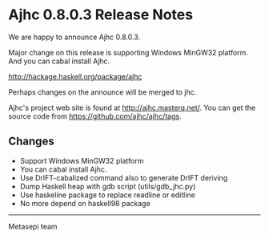 # Ajhc 0.8.0.3 Release Notes

We are happy to announce Ajhc 0.8.0.3.

Major change on this release is supporting Windows MinGW32 platform.
And you can cabal install Ajhc.

http://hackage.haskell.org/package/ajhc

Perhaps changes on the announce will be merged to jhc.

Ajhc's project web site is found at http://ajhc.masterq.net/.
You can get the source code from https://github.com/ajhc/ajhc/tags.

## Changes

* Support Windows MinGW32 platform
* You can cabal install Ajhc.
* Use DrIFT-cabalized command also to generate DrIFT deriving
* Dump Haskell heap with gdb script (utils/gdb_jhc.py)
* Use haskeline package to replace readline or editline
* No more depend on haskell98 package

- - -
Metasepi team

